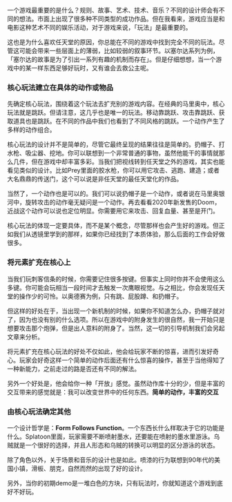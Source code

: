 
一个游戏最重要的是什么？规则、故事、艺术、技术、音乐？不同的设计师会有不同的想法。市面上出现了很多种不同类型的成功作品。但在我看来，游戏应当是和电影这种艺术不同的娱乐活动，对于游戏来说，「玩法」是最重要的。

这也是为什么喜欢任天堂的原因，你总能在不同的游戏中找到完全不同的玩法。尽管这可能会带来一些层面上的薄弱，比如较弱的叙事环节。以塞尔达系列为例，「塞尔达的故事是为了引出一系列有趣的机制而存在」。但是仔细想想，当一个游戏中的某一样东西足够好玩时，又有谁会去救公主呢。

### 核心玩法建立在具体的动作或物品
先确定核心玩法，围绕着这个玩法去扩充别的游戏内容。在经典的马里奥中，核心玩法就是跳跃。但请注意，这几乎也是唯一的玩法。移动靠跳跃、攻击靠跳跃、获取道具也是跳跃。在不同的作品中我们也看到了不同风格的跳跃。一个动作产生了多样的动作组合。

核心玩法的设计并不是简单的，尽管它最终呈现的结果往往是简单的。扔帽子、打水枪、吸尘器、挖地。你可以联想到一个非常普通的事物，虽然他能干的事情就那么几件，但在游戏中却丰富多彩。当我们把视线转到任天堂之外的游戏，其实也能看见类似的设计。比如Prey里面的胶水枪，你可以用它攻击、逃跑、建造；或者大名鼎鼎的传送门，这个可以说是非任天堂的最任天堂化的作品。

当然了，一个动作也是可以的。我们可以说扔帽子是一个动作，或者说在马里奥银河中，旋转攻击的动作毫无疑问是一个动作。再去看看2020年新发售的Doom，近战这个动作可以说也定位明显。你需要用它来攻击、回复血量、甚至是开门。

核心玩法的体现一定要具体，而不是某个概念，尽管那样也会产生好的游戏。但正如我们从透镜里学到的那样，如果你已经找到了本质体验，那么后面的工作会好做很多。

### 将元素扩充在核心上
当我们玩刺客信条的时候，你需要记住很多按键。但事实上同时你并不会使用这么多键。你可能会玩相当一段时间才去触发一次鹰眼视觉。与之相比，你会发现任天堂的操作少的可怜。以奥德赛为例，只有跳、屁股蹲、和扔帽子。

但这样的好处在于，当出现一个新机制的时候，如果你不知道怎么办，扔帽子就对了，因为也没有别的什么选项。所以在游戏中的附身发生的很自然，我一开始只是想要攻击那个炮弹，但是出人意料的附身了。当然，这一切的引导机制我们会另起文章来分析。

将元素扩充在核心玩法的好处不仅如此，他会给玩家不断的惊喜，进而引发好奇心。玩家会好奇这样一个简单的动作后面还有什么惊喜的操作，甚至于当他得知了一种新能力，之前走过的路是否还有不同的解法。

另外一个好处是，他会给你一种「开放」感觉。虽然动作库十分的少，但是丰富的交互带来的感觉就是：我可以改变世界中的任何东西。**简单的动作，丰富的交互**

### 由核心玩法确定其他
一个设计哲学是：**Form Follows Function**。一个东西长什么样取决于它的功能是什么。Splatoon里面，玩家需要不断喷射墨水，还要能在喷射的墨水里游泳。乌贼就是一个很好的选择，并且人形态和乌贼的转换可以明显的区分游泳的状态。

除了角色以外，关于场景和音乐的设计也是如此。喷漆的行为联想到90年代的美国小镇，滑板、朋克，自然而然的出现了好的设计。

另外，当你的初期demo是一堆白色的方块，只有玩法时，你就知道这个游戏到底好不好玩。

